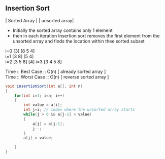 ## Insertion Sort 

| Sorted Array | | unsorted array|

- Initially the sorted array contains only 1 element
- then in each iteration
Insertion sort removes the first element from the unsorted array
and finds the location within thee sorted subset

i=0 [3] [8 5 4]  
i=1 [3 8] [5 4]  
i=2 [3 5 8] [4]
i=3 [3 4 5 8]

Time :: Best Case :: O(n) [ already sorted array ]  
Time :: Worst Case :: O(n) [ reverse sorted array ]  


```java
void insertionSort(int a[], int n)
{
	for(int i=1; i<n; i++)
	{
		int value = a[i];
		int j=i; // index where the unsorted array starts
		while(j > 0 && a[j-1] > value)
		{
			a[j] = a[j-1];
			j--;
		}
		a[j] = value;

	}
}
```
